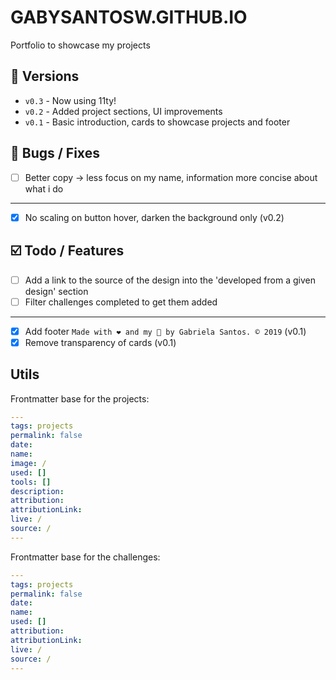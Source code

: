 # GABYSANTOSW.GITHUB.IO

Portfolio to showcase my projects

## 💚 Versions

- `v0.3` - Now using 11ty!
- `v0.2` - Added project sections, UI improvements
- `v0.1` - Basic introduction, cards to showcase projects and footer

## 🐛 Bugs / Fixes

- [ ] Better copy -> less focus on my name, information more concise about what i do

---

- [x] No scaling on button hover, darken the background only (v0.2)

## ☑️ Todo / Features

- [ ] Add a link to the source of the design into the 'developed from a given design' section
- [ ] Filter challenges completed to get them added

---

- [x] Add footer `Made with ❤️ and my 🐶 by Gabriela Santos. ©️ 2019` (v0.1)
- [x] Remove transparency of cards (v0.1)

## Utils

Frontmatter base for the projects: 

```yaml
---
tags: projects
permalink: false
date:
name: 
image: /
used: []
tools: []
description: 
attribution: 
attributionLink: 
live: /
source: /
---
```

Frontmatter base for the challenges: 

```yaml
---
tags: projects
permalink: false
date:
name: 
used: [] 
attribution: 
attributionLink: 
live: /
source: /
---
```